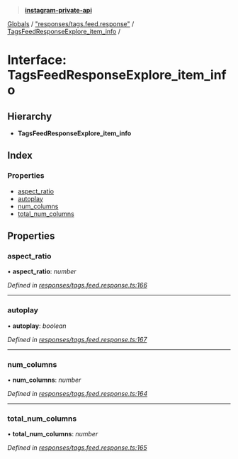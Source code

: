> **[instagram-private-api](../README.md)**

[Globals](../README.md) / ["responses/tags.feed.response"](../modules/_responses_tags_feed_response_.md) / [TagsFeedResponseExplore_item_info](_responses_tags_feed_response_.tagsfeedresponseexplore_item_info.md) /

# Interface: TagsFeedResponseExplore_item_info

## Hierarchy

* **TagsFeedResponseExplore_item_info**

## Index

### Properties

* [aspect_ratio](_responses_tags_feed_response_.tagsfeedresponseexplore_item_info.md#aspect_ratio)
* [autoplay](_responses_tags_feed_response_.tagsfeedresponseexplore_item_info.md#autoplay)
* [num_columns](_responses_tags_feed_response_.tagsfeedresponseexplore_item_info.md#num_columns)
* [total_num_columns](_responses_tags_feed_response_.tagsfeedresponseexplore_item_info.md#total_num_columns)

## Properties

###  aspect_ratio

• **aspect_ratio**: *number*

*Defined in [responses/tags.feed.response.ts:166](https://github.com/dilame/instagram-private-api/blob/3e16058/src/responses/tags.feed.response.ts#L166)*

___

###  autoplay

• **autoplay**: *boolean*

*Defined in [responses/tags.feed.response.ts:167](https://github.com/dilame/instagram-private-api/blob/3e16058/src/responses/tags.feed.response.ts#L167)*

___

###  num_columns

• **num_columns**: *number*

*Defined in [responses/tags.feed.response.ts:164](https://github.com/dilame/instagram-private-api/blob/3e16058/src/responses/tags.feed.response.ts#L164)*

___

###  total_num_columns

• **total_num_columns**: *number*

*Defined in [responses/tags.feed.response.ts:165](https://github.com/dilame/instagram-private-api/blob/3e16058/src/responses/tags.feed.response.ts#L165)*